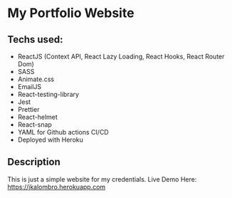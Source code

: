 # My Portfolio Website

## Techs used:

-   ReactJS (Context API, React Lazy Loading, React Hooks, React Router Dom)
-   SASS
-   Animate.css
-   EmailJS
-   React-testing-library
-   Jest
-   Prettier
-   React-helmet
-   React-snap
-   YAML for Github actions CI/CD
-   Deployed with Heroku

## Description

This is just a simple website for my credentials.
Live Demo Here: https://jkalombro.herokuapp.com
